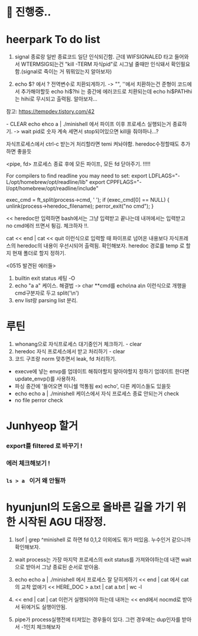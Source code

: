 # 🚧 진행중..
# heerpark To do list

<signal>

1. signal 종료랑 일반 종료코드 일단 인식되긴함. 근데 WIFSIGNALED 타고 들어와서 WTERMSIG되는건
"kill -TERM 자식pid"로 시그널 줄때만 인식돼서 확인필요함.(signal로 죽이는 거 뭐뭐있는지 알아보자)

2. echo $? 에서 ? 전역변수로 치환되게하기. -> "", ''에서 치환하는건 준형이 코드에서 추가해야할듯
echo hi$?hi 는 중간에 에러코드로 치환되는데 echo hi$PATHhi는 hihi로 무시되고 출력됨. 알아보자...

참고: https://tempdev.tistory.com/42

<process> - CLEAR
echo ehco a | ./minishell 에서 파이프 이후 프로세스 실행되는거 종료하기.
-> wait pid로 숫자 계속 세면서 stop되어있으면 kill을 줘야하나...?

<temi>
자식프로세스에서 ctrl-c 받는거 처리할라면 temi 켜놔야함.
heredoc수정할때도 추가하면 좋을듯

<pipe, fd>
프로세스 종료 후에 모든 파이프, 모든 fd 닫아주기. !!!!!


<note book compile>
For compilers to find readline you may need to set:
  export LDFLAGS="-L/opt/homebrew/opt/readline/lib"
  export CPPFLAGS="-I/opt/homebrew/opt/readline/include"

<found error>

exec_cmd = ft_split(process->cmd, ' ');
if (exec_cmd[0] == NULL)
{
	unlink(process->heredoc_filename);
	perror_exit("no cmd");
}

<< heredoc만 입력하면 bash에서는 그냥 입력받고 끝나는데 내꺼에서는 입력받고 no cmd에러 뜨면서 튕김. 체크하자 !!.

<heredoc>
cat << end | cat << quit
이런식으로 입력할 때 파이프로 넘어온 내용보다 자식프레스의 heredoc의 내용이 우선시되어 출력됨.
확인해보자.
heredoc 경로를 temp 로 할지 현재 폴더로 할지 정하기.

<0515 발견된 에러들>
1. builtin exit status 세팅 -O
2. echo "a           a" 케이스. 해결법 -> char **cmd를 echo\na               a\n 이런식으로 개행을 cmd구분자로 두고 split('\n')
3. env list랑 parsing list 분리.


# 루틴
1. whonang으로 자식프로세스 대기중인거 체크하기. - clear
2. heredoc 자식 프로세스에서 받고 처리하기 - clear
3. 코드 구조랑 norm 맞추면서 leak, fd 처리하기.



* execve에 넣는 envp를 업데이트 해줘야할지 말아야할지 정하기 업데이트 한다면 update_envp()를 사용하자.
* 파싱 중간에 '들어오면 미니쉘 먹통됨 ex) echo', 다른 케이스들도 있을듯
* echo echo a | ./minishell 케이스에서 자식 프로세스 종료 안되는거 check
* no file perror check



# Junhyeop 할거

### export를 filtered 로 바꾸기 !
### 에러 체크해보기 !
### `ls > a ` 이거 왜 안될까

# hyunjunl의 도움으로 올바른 길을 가기 위한 시작된 AGU 대장정.
1. lsof | grep ^minishell 로 하면 fd 0,1,2 이외에도 뭐가 떠있음. 누수인거 같으니까 확인해보자.
2. wait process는 가장 마지막 프로세스의 exit status를 가져와야하는데 내껀 wait으로 받아서 그냥 종료된 순서로 받아옴.
3. echo echo a | ./minishell 에서 프로세스 잘 닫히게하기
   << end | cat 에서 cat의 교착 없애기
   << HERE_DOC > a.txt | cat a.txt | wc -l

4. << end | cat | cat 이런거 실행되어야 하는데 내꺼는 << end에서 nocmd로 받아서 뒤에거도 실행이안됨.

5. pipe가 process실행전에 터져있는 경우들이 있다. 그런 경우에는  dup인자를 받아서 -1인치 체크해보자

